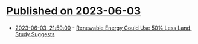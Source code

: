# [Published on 2023-06-03](index.md)

* [2023-06-03, 21:59:00](https://news.slashdot.org/story/23/06/03/0638207/renewable-energy-could-use-50-less-land-study-suggests?utm_source=rss1.0mainlinkanon&utm_medium=feed) - [Renewable Energy Could Use 50% Less Land, Study Suggests](https://news.slashdot.org/story/23/06/03/0638207/renewable-energy-could-use-50-less-land-study-suggests?utm_source=rss1.0mainlinkanon&utm_medium=feed)
